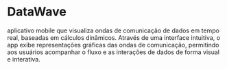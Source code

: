 # DataWave
aplicativo mobile que visualiza ondas de comunicação de dados em tempo real, baseadas em cálculos dinâmicos. Através de uma interface intuitiva, o app exibe representações gráficas das ondas de comunicação, permitindo aos usuários acompanhar o fluxo e as interações de dados de forma visual e interativa.
